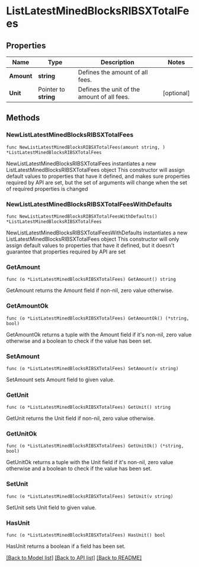 # ListLatestMinedBlocksRIBSXTotalFees

## Properties

Name | Type | Description | Notes
------------ | ------------- | ------------- | -------------
**Amount** | **string** | Defines the amount of all fees. | 
**Unit** | Pointer to **string** | Defines the unit of the amount of all fees. | [optional] 

## Methods

### NewListLatestMinedBlocksRIBSXTotalFees

`func NewListLatestMinedBlocksRIBSXTotalFees(amount string, ) *ListLatestMinedBlocksRIBSXTotalFees`

NewListLatestMinedBlocksRIBSXTotalFees instantiates a new ListLatestMinedBlocksRIBSXTotalFees object
This constructor will assign default values to properties that have it defined,
and makes sure properties required by API are set, but the set of arguments
will change when the set of required properties is changed

### NewListLatestMinedBlocksRIBSXTotalFeesWithDefaults

`func NewListLatestMinedBlocksRIBSXTotalFeesWithDefaults() *ListLatestMinedBlocksRIBSXTotalFees`

NewListLatestMinedBlocksRIBSXTotalFeesWithDefaults instantiates a new ListLatestMinedBlocksRIBSXTotalFees object
This constructor will only assign default values to properties that have it defined,
but it doesn't guarantee that properties required by API are set

### GetAmount

`func (o *ListLatestMinedBlocksRIBSXTotalFees) GetAmount() string`

GetAmount returns the Amount field if non-nil, zero value otherwise.

### GetAmountOk

`func (o *ListLatestMinedBlocksRIBSXTotalFees) GetAmountOk() (*string, bool)`

GetAmountOk returns a tuple with the Amount field if it's non-nil, zero value otherwise
and a boolean to check if the value has been set.

### SetAmount

`func (o *ListLatestMinedBlocksRIBSXTotalFees) SetAmount(v string)`

SetAmount sets Amount field to given value.


### GetUnit

`func (o *ListLatestMinedBlocksRIBSXTotalFees) GetUnit() string`

GetUnit returns the Unit field if non-nil, zero value otherwise.

### GetUnitOk

`func (o *ListLatestMinedBlocksRIBSXTotalFees) GetUnitOk() (*string, bool)`

GetUnitOk returns a tuple with the Unit field if it's non-nil, zero value otherwise
and a boolean to check if the value has been set.

### SetUnit

`func (o *ListLatestMinedBlocksRIBSXTotalFees) SetUnit(v string)`

SetUnit sets Unit field to given value.

### HasUnit

`func (o *ListLatestMinedBlocksRIBSXTotalFees) HasUnit() bool`

HasUnit returns a boolean if a field has been set.


[[Back to Model list]](../README.md#documentation-for-models) [[Back to API list]](../README.md#documentation-for-api-endpoints) [[Back to README]](../README.md)



